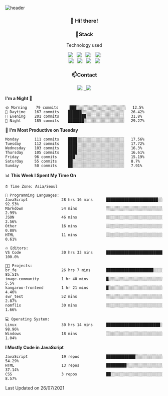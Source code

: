 ![header](https://capsule-render.vercel.app/api?type=waving&color=gradient&height=200&text=Che-ri&fontAlign=70&fontAlignY=40&animation=twinkling)

<h3 align="center">👋 Hi! there!</h3>

<h3 align="center">📌Stack</h3>
<p align="center">Technology used</p>
<div align="center"><img src="https://img.shields.io/badge/HTML5-e74c3c?style=flat-square&logo=HTML5&logoColor=white"></img> &nbsp <img src="https://img.shields.io/badge/CSS3-0A84FF?style=flat-square&logo=CSS3&logoColor=white"></img>  &nbsp <img src="https://img.shields.io/badge/SCSS-fd79a8?style=flat-square&logo=Sass&logoColor=white"/></a>&nbsp  &nbsp <img src="https://img.shields.io/badge/styled%2Dcomponents-DB7093?style=flat-square&logo=styled%2Dcomponents&logoColor=white"/></a>
<br><img src="https://img.shields.io/badge/JavaScript-FFCD11?style=flat-square&logo=JavaScript&logoColor=white"></img> &nbsp <img src="https://img.shields.io/badge/React-00BCF6?style=flat-square&logo=React&logoColor=white"></img> &nbsp <img src="https://img.shields.io/badge/Redux-764ABC?style=flat-square&logo=Redux&logoColor=white"/></a> &nbsp <img src="https://img.shields.io/badge/jQuery-3655FF?style=flat-square&logo=jQuery&logoColor=white"></img></div>

<h3 align="center">📫Contact</h3>
<div align="center"><a href="https://cheri.tistory.com/"><img src="https://img.shields.io/badge/Cheri-AD29B6?style=flat-square&logo=Tidal&logoColor=white"/></a> <a href="rnjs1135@gmail.com"> &nbsp <img src="https://img.shields.io/badge/Gmail-EA4335?style=flat-square&logo=Gmail&logoColor=white"/></a></div>

<!--START_SECTION:waka-->
**I'm a Night 🦉** 

```text
🌞 Morning    79 commits     ███░░░░░░░░░░░░░░░░░░░░░░   12.5% 
🌆 Daytime    167 commits    ██████░░░░░░░░░░░░░░░░░░░   26.42% 
🌃 Evening    201 commits    ████████░░░░░░░░░░░░░░░░░   31.8% 
🌙 Night      185 commits    ███████░░░░░░░░░░░░░░░░░░   29.27%

```
📅 **I'm Most Productive on Tuesday** 

```text
Monday       111 commits    ████░░░░░░░░░░░░░░░░░░░░░   17.56% 
Tuesday      112 commits    ████░░░░░░░░░░░░░░░░░░░░░   17.72% 
Wednesday    103 commits    ████░░░░░░░░░░░░░░░░░░░░░   16.3% 
Thursday     105 commits    ████░░░░░░░░░░░░░░░░░░░░░   16.61% 
Friday       96 commits     ███░░░░░░░░░░░░░░░░░░░░░░   15.19% 
Saturday     55 commits     ██░░░░░░░░░░░░░░░░░░░░░░░   8.7% 
Sunday       50 commits     ██░░░░░░░░░░░░░░░░░░░░░░░   7.91%

```


📊 **This Week I Spent My Time On** 

```text
⌚︎ Time Zone: Asia/Seoul

💬 Programming Languages: 
JavaScript               28 hrs 16 mins      ███████████████████████░░   92.53% 
Markdown                 54 mins             ░░░░░░░░░░░░░░░░░░░░░░░░░   2.99% 
JSON                     46 mins             ░░░░░░░░░░░░░░░░░░░░░░░░░   2.56% 
Other                    16 mins             ░░░░░░░░░░░░░░░░░░░░░░░░░   0.88% 
HTML                     11 mins             ░░░░░░░░░░░░░░░░░░░░░░░░░   0.61%

🔥 Editors: 
VS Code                  30 hrs 33 mins      █████████████████████████   100.0%

🐱‍💻 Projects: 
br_fe                    26 hrs 7 mins       █████████████████████░░░░   85.51% 
image-community          1 hr 40 mins        █░░░░░░░░░░░░░░░░░░░░░░░░   5.5% 
kangaroo-frontend        1 hr 21 mins        █░░░░░░░░░░░░░░░░░░░░░░░░   4.46% 
swr_test                 52 mins             ░░░░░░░░░░░░░░░░░░░░░░░░░   2.87% 
nomflix                  30 mins             ░░░░░░░░░░░░░░░░░░░░░░░░░   1.66%

💻 Operating System: 
Linux                    30 hrs 14 mins      ████████████████████████░   98.96% 
Windows                  18 mins             ░░░░░░░░░░░░░░░░░░░░░░░░░   1.04%

```

**I Mostly Code in JavaScript** 

```text
JavaScript               19 repos            █████████████░░░░░░░░░░░░   54.29% 
HTML                     13 repos            █████████░░░░░░░░░░░░░░░░   37.14% 
CSS                      3 repos             ██░░░░░░░░░░░░░░░░░░░░░░░   8.57%

```



 Last Updated on 26/07/2021
<!--END_SECTION:waka-->
